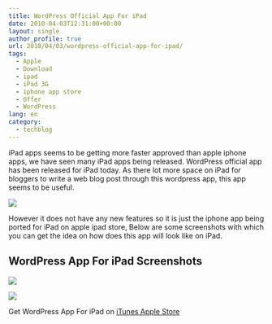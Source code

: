 ```yaml
---
title: WordPress Official App For iPad
date: 2010-04-03T12:31:00+00:00
layout: single
author_profile: true
url: 2010/04/03/wordpress-official-app-for-ipad/
tags:
  - Apple
  - Download
  - ipad
  - iPad 3G
  - iphone app store
  - Offer
  - WordPress
lang: en
category: 
  - techblog
---
```

iPad apps seems to be getting more faster approved than apple iphone apps, we have seen many iPad apps being released. WordPress official app has been released for iPad today. As there lot more space on iPad for bloggers to write a web blog post through this wordpress app, this app seems to be useful.

[![](http://4.bp.blogspot.com/_vaUVXcmC3OI/S7ctcZ3IKnI/AAAAAAAABdA/9EGaxVc3EYc/s400/WordpressforiPadscreenshots2.jpg)](http://4.bp.blogspot.com/_vaUVXcmC3OI/S7ctcZ3IKnI/AAAAAAAABdA/9EGaxVc3EYc/s1600-h/WordpressforiPadscreenshots2.jpg)

However it does not have any new features so it is just the iphone app being ported for iPad on apple ipad store, Below are some screenshots with which you can get the idea on how does this app will look like on iPad. 

## WordPress App For iPad Screenshots 

[![](http://2.bp.blogspot.com/_vaUVXcmC3OI/S7ctZWcCcuI/AAAAAAAABc4/IKxmlU2V_fo/s400/WordpressforiPadscreenshots.jpg)](http://2.bp.blogspot.com/_vaUVXcmC3OI/S7ctZWcCcuI/AAAAAAAABc4/IKxmlU2V_fo/s1600-h/WordpressforiPadscreenshots.jpg)

[![](http://3.bp.blogspot.com/_vaUVXcmC3OI/S7ctaxhVulI/AAAAAAAABc8/4r9so0lznrE/s400/WordpressforiPadscreenshots1.jpg)](http://3.bp.blogspot.com/_vaUVXcmC3OI/S7ctaxhVulI/AAAAAAAABc8/4r9so0lznrE/s1600-h/WordpressforiPadscreenshots1.jpg)

Get WordPress App For iPad on [iTunes Apple Store](http://itunes.apple.com/in/app/wordpress/id335703880?mt=8)